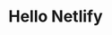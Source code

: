 <!DOCTYPE html> 
<html lang=”ja”> 
 <head> <meta charset=”UTF-8″ />
  <title>Hello Netlify</title> 
 </head> 
 <body>
  <h1>Hello Netlify</h1> 
 </body> 
</html>
